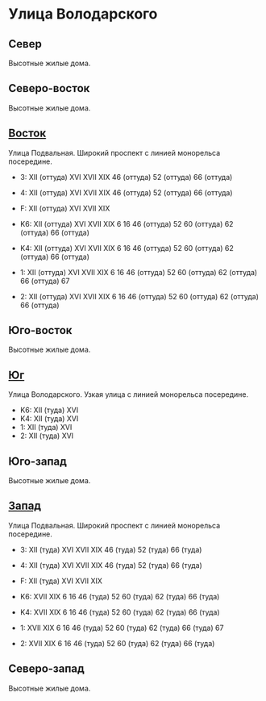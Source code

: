 # Улица Володарского

## Север

Высотные жилые дома.

## Северо-восток

Высотные жилые дома.

## [Восток](./10495070.md)

Улица Подвальная.
Широкий проспект с линией монорельса посередине.

* 3:    XII (оттуда)    XVI XVII    XIX 46 (оттуда) 52 (оттуда) 66 (оттуда)
* 4:    XII (оттуда)    XVI XVII    XIX 46 (оттуда) 52 (оттуда) 66 (оттуда)
* F:    XII (оттуда)    XVI XVII    XIX

* K6:   XII (оттуда)    XVI XVII    XIX
        6   16  46 (оттуда) 52  60 (оттуда) 62 (оттуда) 66 (оттуда)
* K4:   XII (оттуда)    XVI XVII    XIX
        6   16  46 (оттуда) 52  60 (оттуда) 62 (оттуда) 66 (оттуда)
* 1:    XII (оттуда)    XVI XVII    XIX
        6   16  46 (оттуда) 52  60 (оттуда) 62 (оттуда) 66 (оттуда) 67
* 2:    XII (оттуда)    XVI XVII    XIX
        6   16  46 (оттуда) 52  60 (оттуда) 62 (оттуда) 66 (оттуда)

## Юго-восток

Высотные жилые дома.

## [Юг](./10490075.md)

Улица Володарского.
Узкая улица с линией монорельса посередине.

* K6:   XII (туда)  XVI
* K4:   XII (туда)  XVI
* 1:    XII (туда)  XVI
* 2:    XII (туда)  XVI

## Юго-запад

Высотные жилые дома.

## [Запад](./10470070.md)

Улица Подвальная.
Широкий проспект с линией монорельса посередине.

* 3:    XII (туда)  XVI XVII    XIX 46 (туда)   52 (туда)   66 (туда)
* 4:    XII (туда)  XVI XVII    XIX 46 (туда)   52 (туда)   66 (туда)
* F:    XII (туда)  XVI XVII    XIX

* K6:   XVII    XIX
        6   16  46 (туда)   52  60 (туда)   62 (туда)   66 (туда)
* K4:   XVII    XIX
        6   16  46 (туда)   52  60 (туда)   62 (туда)   66 (туда)
* 1:    XVII    XIX
        6   16  46 (туда)   52  60 (туда)   62 (туда)   66 (туда)   67
* 2:   XVII    XIX
        6   16  46 (туда)   52  60 (туда)   62 (туда)   66 (туда)

## Северо-запад

Высотные жилые дома.
